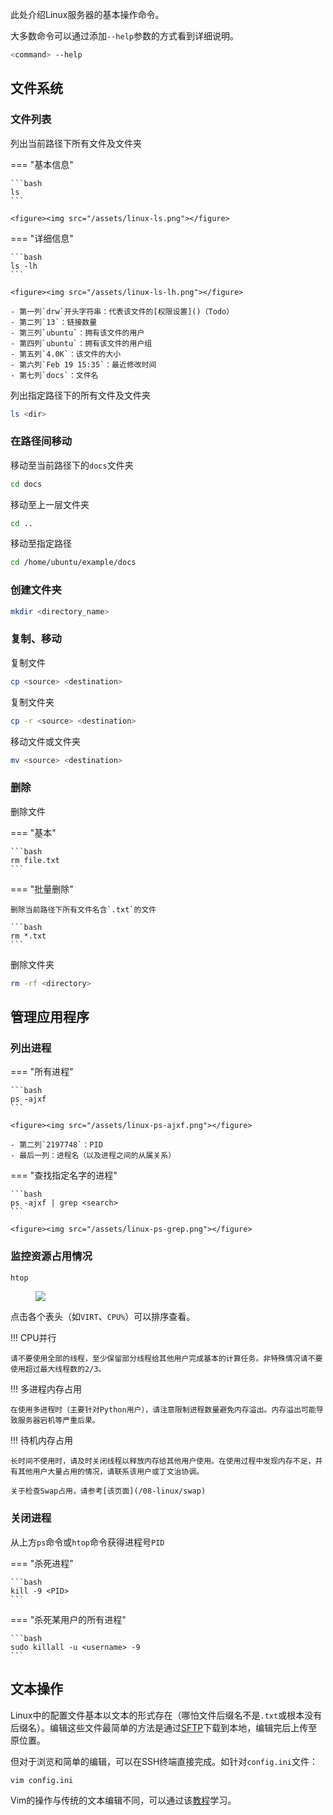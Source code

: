 此处介绍Linux服务器的基本操作命令。

大多数命令可以通过添加`--help`参数的方式看到详细说明。

```bash
<command> --help
```

## 文件系统

### 文件列表

列出当前路径下所有文件及文件夹

=== "基本信息"

    ```bash
    ls
    ```
    
    <figure><img src="/assets/linux-ls.png"></figure>

=== "详细信息"

    ```bash
    ls -lh
    ```
    
    <figure><img src="/assets/linux-ls-lh.png"></figure>
    
    - 第一列`drw`开头字符串：代表该文件的[权限设置]()（Todo）
    - 第二列`13`：链接数量
    - 第三列`ubuntu`：拥有该文件的用户
    - 第四列`ubuntu`：拥有该文件的用户组
    - 第五列`4.0K`：该文件的大小
    - 第六列`Feb 19 15:35`：最近修改时间
    - 第七列`docs`：文件名

列出指定路径下的所有文件及文件夹

```bash
ls <dir>
```

### 在路径间移动

移动至当前路径下的`docs`文件夹

```bash
cd docs
```

移动至上一层文件夹

```bash
cd ..
```

移动至指定路径

```bash
cd /home/ubuntu/example/docs
```

### 创建文件夹

```bash
mkdir <directory_name>
```

### 复制、移动

复制文件

```bash
cp <source> <destination>
```

复制文件夹

```bash
cp -r <source> <destination>
```

移动文件或文件夹

```bash
mv <source> <destination>
```

### 删除

删除文件

=== "基本"

    ```bash
    rm file.txt
    ```

=== "批量删除"
	
	删除当前路径下所有文件名含`.txt`的文件
	
	```bash
	rm *.txt
	```

删除文件夹

```bash
rm -rf <directory>
```

## 管理应用程序

### 列出进程

=== "所有进程"

    ```bash
    ps -ajxf
    ```
    
    <figure><img src="/assets/linux-ps-ajxf.png"></figure>
    
    - 第二列`2197748`：PID
    - 最后一列：进程名（以及进程之间的从属关系）

=== "查找指定名字的进程"

	```bash
	ps -ajxf | grep <search>
	```
	
	<figure><img src="/assets/linux-ps-grep.png"></figure>

### 监控资源占用情况

```bash
htop
```

<figure><img src="/assets/linux-htop.png"></figure>

点击各个表头（如`VIRT`、`CPU%`）可以排序查看。

!!! CPU并行

	请不要使用全部的线程，至少保留部分线程给其他用户完成基本的计算任务。非特殊情况请不要使用超过最大线程数的2/3。

!!! 多进程内存占用
	
	在使用多进程时（主要针对Python用户），请注意限制进程数量避免内存溢出。内存溢出可能导致服务器宕机等严重后果。

!!! 待机内存占用

	长时间不使用时，请及时关闭线程以释放内存给其他用户使用。在使用过程中发现内存不足，并有其他用户大量占用的情况，请联系该用户或丁文治协调。
	
	关于检查Swap占用，请参考[该页面](/08-linux/swap)

### 关闭进程

从上方`ps`命令或`htop`命令获得进程号`PID`

=== "杀死进程"
	
	```bash
	kill -9 <PID>
	```

=== "杀死某用户的所有进程"

	```bash
	sudo killall -u <username> -9
	```

## 文本操作

Linux中的配置文件基本以文本的形式存在（哪怕文件后缀名不是`.txt`或根本没有后缀名）。编辑这些文件最简单的方法是通过[SFTP](/01-connect/win/#sftp)下载到本地，编辑完后上传至原位置。

但对于浏览和简单的编辑，可以在SSH终端直接完成。如针对`config.ini`文件：

```bash
vim config.ini
```

Vim的操作与传统的文本编辑不同，可以通过该[教程](https://www.runoob.com/linux/linux-vim.html)学习。